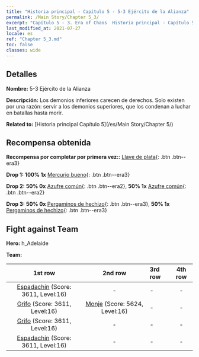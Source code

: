 ```yaml
---
title: "Historia principal - Capítulo 5 - 5-3 Ejército de la Alianza"
permalink: /Main Story/Chapter 5_3/
excerpt: "Capítulo 5 - 3. Era of Chaos  Historia principal - Capítulo 5_3. 5-3 Ejército de la Alianza"
last_modified_at: 2021-07-27
locale: es
ref: "Chapter 5_3.md"
toc: false
classes: wide
---
```


## Detalles

 **Nombre:** 5-3 Ejército de la Alianza

 **Descripción:** Los demonios inferiores carecen de derechos. Solo existen por una razón: servir a los demonios superiores, que los condenan a luchar en batallas hasta morir.

 **Related to:** [Historia principal Capítulo 5](/es/Main Story/Chapter 5/)

## Recompensa obtenida

 **Recompensa por completar por primera vez::** [Llave de plata](/ItemsES/con_693/){: .btn .btn--era3}

 **Drop 1:** **100% 1x** [Mercurio bueno](/ItemsES/mat_14/){: .btn .btn--era3}

 **Drop 2:** **50% 0x** [Azufre común](/ItemsES/mat_9/){: .btn .btn--era2}, **50% 1x** [Azufre común](/ItemsES/mat_9/){: .btn .btn--era2}

 **Drop 3:** **50% 0x** [Pergaminos de hechizo](/ItemsES/con_694/){: .btn .btn--era3}, **50% 1x** [Pergaminos de hechizo](/ItemsES/con_694/){: .btn .btn--era3}


## Fight against Team
 **Hero:** h_Adelaide

 **Team:**


  | 1st row | 2nd row | 3rd row | 4th row |
  |:----:|:----:|:----|:----:|
  | [Espadachín](/es/units/Swordsman/) (Score: 3611, Level:16)  | - | - | - |
  | [Grifo](/es/units/Griffin/) (Score: 3611, Level:16)  | [Monje](/es/units/Monk/) (Score: 5624, Level:16)  | - | - |
  | [Grifo](/es/units/Griffin/) (Score: 3611, Level:16)  | - | - | - |
  | [Espadachín](/es/units/Swordsman/) (Score: 3611, Level:16)  | - | - | - |


